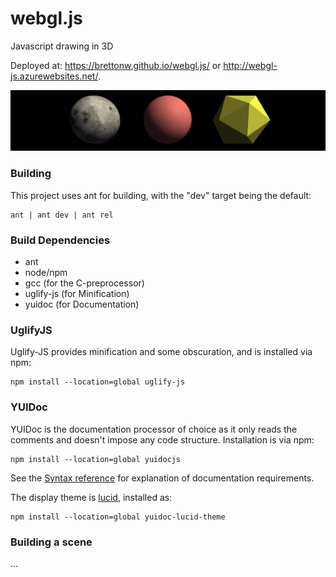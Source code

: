 # webgl.js
Javascript drawing in 3D 

Deployed at: https://brettonw.github.io/webgl.js/ or http://webgl-js.azurewebsites.net/.

![sample](src/main/webapp/img/sample.png)

### Building
This project uses ant for building, with the "dev" target being the default:
 
    ant | ant dev | ant rel

### Build Dependencies
* ant
* node/npm
* gcc (for the C-preprocessor)
* uglify-js (for Minification)
* yuidoc (for Documentation)

### UglifyJS
Uglify-JS provides minification and some obscuration, and is installed via npm:

    npm install --location=global uglify-js

### YUIDoc
YUIDoc is the documentation processor of choice as it only reads the comments and doesn't impose any code structure. Installation is via npm:
 
    npm install --location=global yuidocjs
    
See the [Syntax reference](http://yui.github.io/yuidoc/) for explanation of documentation requirements.

The display theme is [lucid](https://www.npmjs.com/package/yuidoc-lucid-theme), installed as:

    npm install --location=global yuidoc-lucid-theme
    
### Building a scene
...
